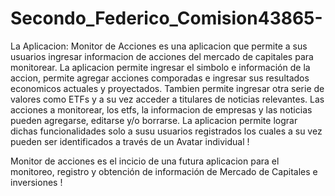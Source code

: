 # Secondo_Federico_Comision43865-

La Aplicacion: Monitor de Acciones es una aplicacion que permite a sus usuarios ingresar informacion de acciones del mercado de capitales para monitorear.
La aplicacion permite ingresar el simbolo e información de la accion, permite agregar acciones comporadas e ingresar sus resultados economicos actuales y proyectados.
Tambien permite ingresar otra serie de valores como ETFs y a su vez acceder a titulares de noticias relevantes.
Las acciones a monitorear, los etfs, la informacion de empresas y las noticias pueden agregarse, editarse y/o borrarse.
La aplicacion permite lograr dichas funcionalidades solo a susu usuarios registrados los cuales a su vez pueden ser identificados a través de un Avatar individual !

Monitor de acciones es el incicio de una futura aplicacion para el monitoreo, registro y obtención de información de Mercado de Capitales e inversiones !
